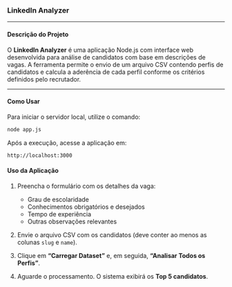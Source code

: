 ### **LinkedIn Analyzer**

---

#### **Descrição do Projeto**

O **LinkedIn Analyzer** é uma aplicação Node.js com interface web desenvolvida para análise de candidatos com base em descrições de vagas.
A ferramenta permite o envio de um arquivo CSV contendo perfis de candidatos e calcula a aderência de cada perfil conforme os critérios definidos pelo recrutador.

---


#### **Como Usar**

Para iniciar o servidor local, utilize o comando:

```bash
node app.js
```

Após a execução, acesse a aplicação em:

```
http://localhost:3000
```

#### **Uso da Aplicação**

1. Preencha o formulário com os detalhes da vaga:

   * Grau de escolaridade
   * Conhecimentos obrigatórios e desejados
   * Tempo de experiência
   * Outras observações relevantes

2. Envie o arquivo CSV com os candidatos (deve conter ao menos as colunas `slug` e `name`).

3. Clique em **“Carregar Dataset”** e, em seguida, **“Analisar Todos os Perfis”**.

4. Aguarde o processamento.
   O sistema exibirá os **Top 5 candidatos**.
